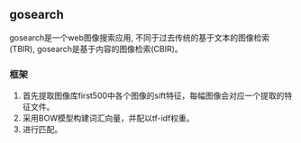 ## gosearch

gosearch是一个web图像搜索应用, 不同于过去传统的基于文本的图像检索(TBIR), gosearch是基于内容的图像检索(CBIR)。

### 框架

1. 首先提取图像库first500中各个图像的sift特征，每幅图像会对应一个提取的特征文件。
2. 采用BOW模型构建词汇向量，并配以tf-idf权重。
3. 进行匹配。
